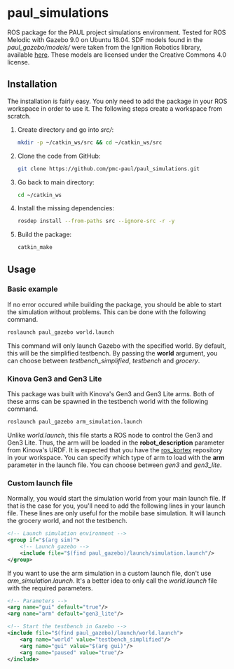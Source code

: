 # paul_simulations

ROS package for the PAUL project simulations environment. Tested for ROS Melodic with Gazebo 9.0 on Ubuntu 18.04. SDF models found in the *paul_gazebo/models/* were taken from the Ignition Robotics library, available [here](https://app.ignitionrobotics.org/dashboard). These models are licensed under the Creative Commons 4.0 license.

## Installation

The installation is fairly easy. You only need to add the package in your ROS workspace in order to use it. The following steps create a workspace from scratch.

1. Create directory and go into *src/*:

    ```bash
    mkdir -p ~/catkin_ws/src && cd ~/catkin_ws/src
    ```

1. Clone the code from GitHub:

    ```bash
    git clone https://github.com/pmc-paul/paul_simulations.git
    ```

1. Go back to main directory:

    ```bash
    cd ~/catkin_ws
    ```

1. Install the missing dependencies:

    ```bash
    rosdep install --from-paths src --ignore-src -r -y
    ```

1. Build the package:

    ```bash
    catkin_make
    ```

## Usage

### Basic example

If no error occured while building the package, you should be able to start the simulation without problems. This can be done with the following command.

```bash
roslaunch paul_gazebo world.launch
```

This command will only launch Gazebo with the specified world. By default, this will be the simplified testbench. By passing the **world** argument, you can choose between *testbench_simplified*, *testbench* and *grocery*. 

### Kinova Gen3 and Gen3 Lite

This package was built with Kinova's Gen3 and Gen3 Lite arms. Both of these arms can be spawned in the testbench world with the following command.

```bash
roslaunch paul_gazebo arm_simulation.launch
```

Unlike *world.launch*, this file starts a ROS node to control the Gen3 and Gen3 Lite. Thus, the arm will be loaded in the **robot_description** parameter from Kinova's URDF. It is expected that you have the [ros_kortex](https://github.com/Kinovarobotics/ros_kortex) repository in your workspace. You can specify which type of arm to load with the **arm** parameter in the launch file. You can choose between *gen3* and *gen3_lite*.

### Custom launch file

Normally, you would start the simulation world from your main launch file. If that is the case for you, you'll need to add the following lines in your launch file. These lines are only useful for the mobile base simulation. It will launch the grocery world, and not the testbench.

```xml
<!-- Launch simulation environment -->
<group if="$(arg sim)">
    <!-- Launch gazebo -->
    <include file="$(find paul_gazebo)/launch/simulation.launch"/>
</group>
```

If you want to use the arm simulation in a custom launch file, don't use *arm_simulation.launch*. It's a better idea to only call the *world.launch* file with the required parameters.

```xml
<!-- Parameters -->
<arg name="gui" default="true"/>
<arg name="arm" default="gen3_lite"/>

<!-- Start the testbench in Gazebo -->
<include file="$(find paul_gazebo)/launch/world.launch">
    <arg name="world" value="testbench_simplified"/>
    <arg name="gui" value="$(arg gui)"/>
    <arg name="paused" value="true"/>
</include> 
```